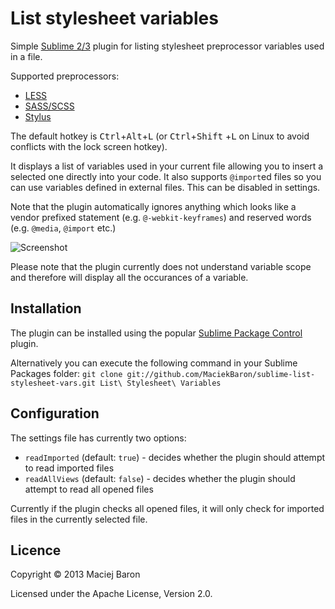 # List stylesheet variables
Simple [Sublime 2/3](http://www.sublimetext.com/) plugin for listing stylesheet preprocessor variables used in a file.

Supported preprocessors:
 - [LESS](http://lesscss.org/)
 - [SASS/SCSS](http://sass-lang.com/)
 - [Stylus](http://learnboost.github.io/stylus/)

The default hotkey is <kbd>Ctrl</kbd>+<kbd>Alt</kbd>+<kbd>L</kbd> (or <kbd>Ctrl</kbd>+<kbd>Shift</kbd>
+<kbd>L</kbd> on Linux to avoid conflicts with the lock screen hotkey).

It displays a list of variables used in your current file allowing you to insert a selected one
directly into your code. It also supports `@import`ed files so you can use variables defined in
external files. This can be disabled in settings.

Note that the plugin automatically ignores anything which looks like a vendor prefixed statement (e.g.
`@-webkit-keyframes`) and reserved words (e.g. `@media`, `@import` etc.)

![Screenshot](http://i41.tinypic.com/eajivq.png)

Please note that the plugin currently does not understand variable scope and therefore will display all
the occurances of a variable.

## Installation
The plugin can be installed using the popular [Sublime Package Control](http://wbond.net/sublime_packages/package_control) 
plugin.

Alternatively you can execute the following command in your Sublime Packages folder: `git clone git://github.com/MaciekBaron/sublime-list-stylesheet-vars.git List\ Stylesheet\ Variables`

## Configuration
The settings file has currently two options:

 - `readImported` (default: `true`) - decides whether the plugin should attempt to read imported files
 - `readAllViews` (default: `false`) - decides whether the plugin should attempt to read all opened files

Currently if the plugin checks all opened files, it will only check for imported files in the currently
selected file.

## Licence
Copyright &copy; 2013 Maciej Baron

Licensed under the Apache License, Version 2.0.